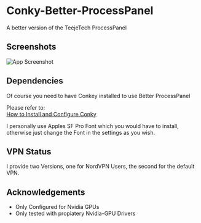 
# Conky-Better-ProcessPanel 

A better version of the TeejeTech ProcessPanel




## Screenshots

![App Screenshot](https://i.imgur.com/oUUnfdy.png)


## Dependencies
Of course you need to have Conkey installed to use Better ProcessPanel

Please refer to:<br>
[How to Install and Configure Conky](https://www.linux.com/topic/desktop/how-install-and-configure-conky/)

I personally use Apples SF Pro Font which you would have to install, otherwise just change the Font in the settings as you wish.
## VPN Status
I provide two Versions, one for NordVPN Users, the second for the default VPN.
## Acknowledgements

 - Only Configured for Nvidia GPUs
 - Only tested with propiatery Nvidia-GPU Drivers

